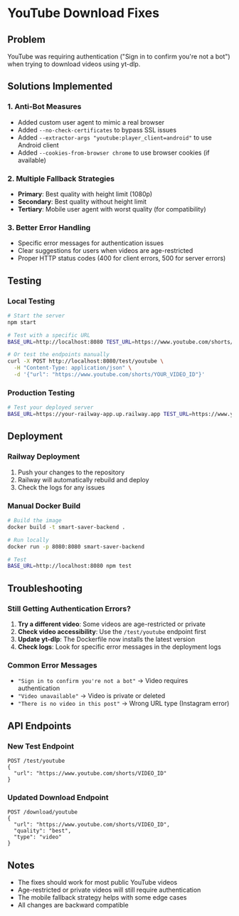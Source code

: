 # YouTube Download Fixes

## Problem
YouTube was requiring authentication ("Sign in to confirm you're not a bot") when trying to download videos using yt-dlp.

## Solutions Implemented

### 1. Anti-Bot Measures
- Added custom user agent to mimic a real browser
- Added `--no-check-certificates` to bypass SSL issues
- Added `--extractor-args "youtube:player_client=android"` to use Android client
- Added `--cookies-from-browser chrome` to use browser cookies (if available)

### 2. Multiple Fallback Strategies
- **Primary**: Best quality with height limit (1080p)
- **Secondary**: Best quality without height limit
- **Tertiary**: Mobile user agent with worst quality (for compatibility)

### 3. Better Error Handling
- Specific error messages for authentication issues
- Clear suggestions for users when videos are age-restricted
- Proper HTTP status codes (400 for client errors, 500 for server errors)

## Testing

### Local Testing
```bash
# Start the server
npm start

# Test with a specific URL
BASE_URL=http://localhost:8080 TEST_URL=https://www.youtube.com/shorts/YOUR_VIDEO_ID npm test

# Or test the endpoints manually
curl -X POST http://localhost:8080/test/youtube \
  -H "Content-Type: application/json" \
  -d '{"url": "https://www.youtube.com/shorts/YOUR_VIDEO_ID"}'
```

### Production Testing
```bash
# Test your deployed server
BASE_URL=https://your-railway-app.up.railway.app TEST_URL=https://www.youtube.com/shorts/YOUR_VIDEO_ID npm test
```

## Deployment

### Railway Deployment
1. Push your changes to the repository
2. Railway will automatically rebuild and deploy
3. Check the logs for any issues

### Manual Docker Build
```bash
# Build the image
docker build -t smart-saver-backend .

# Run locally
docker run -p 8080:8080 smart-saver-backend

# Test
BASE_URL=http://localhost:8080 npm test
```

## Troubleshooting

### Still Getting Authentication Errors?
1. **Try a different video**: Some videos are age-restricted or private
2. **Check video accessibility**: Use the `/test/youtube` endpoint first
3. **Update yt-dlp**: The Dockerfile now installs the latest version
4. **Check logs**: Look for specific error messages in the deployment logs

### Common Error Messages
- `"Sign in to confirm you're not a bot"` → Video requires authentication
- `"Video unavailable"` → Video is private or deleted
- `"There is no video in this post"` → Wrong URL type (Instagram error)

## API Endpoints

### New Test Endpoint
```
POST /test/youtube
{
  "url": "https://www.youtube.com/shorts/VIDEO_ID"
}
```

### Updated Download Endpoint
```
POST /download/youtube
{
  "url": "https://www.youtube.com/shorts/VIDEO_ID",
  "quality": "best",
  "type": "video"
}
```

## Notes
- The fixes should work for most public YouTube videos
- Age-restricted or private videos will still require authentication
- The mobile fallback strategy helps with some edge cases
- All changes are backward compatible 